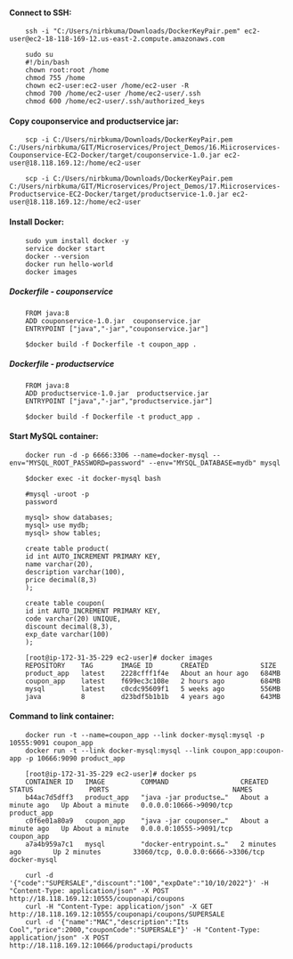 #### Connect to SSH:
		ssh -i "C:/Users/nirbkuma/Downloads/DockerKeyPair.pem" ec2-user@ec2-18-118-169-12.us-east-2.compute.amazonaws.com

		sudo su
		#!/bin/bash
		chown root:root /home
		chmod 755 /home
		chown ec2-user:ec2-user /home/ec2-user -R
		chmod 700 /home/ec2-user /home/ec2-user/.ssh
		chmod 600 /home/ec2-user/.ssh/authorized_keys

#### Copy couponservice and productservice jar:
		scp -i C:/Users/nirbkuma/Downloads/DockerKeyPair.pem C:/Users/nirbkuma/GIT/Microservices/Project_Demos/16.Miicroservices-Couponservice-EC2-Docker/target/couponservice-1.0.jar ec2-user@18.118.169.12:/home/ec2-user

		scp -i C:/Users/nirbkuma/Downloads/DockerKeyPair.pem C:/Users/nirbkuma/GIT/Microservices/Project_Demos/17.Miicroservices-Productservice-EC2-Docker/target/productservice-1.0.jar ec2-user@18.118.169.12:/home/ec2-user

#### Install Docker:	
		sudo yum install docker -y
		service docker start
		docker --version
		docker run hello-world
		docker images

##### Dockerfile - couponservice
		FROM java:8
		ADD couponservice-1.0.jar  couponservice.jar
		ENTRYPOINT ["java","-jar","couponservice.jar"]

		$docker build -f Dockerfile -t coupon_app .

##### Dockerfile - productservice
		FROM java:8
		ADD productservice-1.0.jar  productservice.jar
		ENTRYPOINT ["java","-jar","productservice.jar"]

		$docker build -f Dockerfile -t product_app .

#### Start MySQL container:
		docker run -d -p 6666:3306 --name=docker-mysql --env="MYSQL_ROOT_PASSWORD=password" --env="MYSQL_DATABASE=mydb" mysql

		$docker exec -it docker-mysql bash

		#mysql -uroot -p
		password

		mysql> show databases;
		mysql> use mydb;
		mysql> show tables;

		create table product(
		id int AUTO_INCREMENT PRIMARY KEY,
		name varchar(20),
		description varchar(100),
		price decimal(8,3) 
		);

		create table coupon(
		id int AUTO_INCREMENT PRIMARY KEY,
		code varchar(20) UNIQUE,
		discount decimal(8,3),
		exp_date varchar(100) 
		);

		[root@ip-172-31-35-229 ec2-user]# docker images
		REPOSITORY    TAG       IMAGE ID       CREATED             SIZE
		product_app   latest    2228cfff1f4e   About an hour ago   684MB
		coupon_app    latest    f699ec3c108e   2 hours ago         684MB
		mysql         latest    c0cdc95609f1   5 weeks ago         556MB
		java          8         d23bdf5b1b1b   4 years ago         643MB

#### Command to link container:
		docker run -t --name=coupon_app --link docker-mysql:mysql -p 10555:9091 coupon_app
		docker run -t --link docker-mysql:mysql --link coupon_app:coupon-app -p 10666:9090 product_app
		
		[root@ip-172-31-35-229 ec2-user]# docker ps
		CONTAINER ID   IMAGE         COMMAND                  CREATED              STATUS              PORTS                               NAMES
		b44ac7d5dff3   product_app   "java -jar productse…"   About a minute ago   Up About a minute   0.0.0.0:10666->9090/tcp             product_app
		c0f6e01a80a9   coupon_app    "java -jar couponser…"   About a minute ago   Up About a minute   0.0.0.0:10555->9091/tcp             coupon_app
		a7a4b959a7c1   mysql         "docker-entrypoint.s…"   2 minutes ago        Up 2 minutes        33060/tcp, 0.0.0.0:6666->3306/tcp   docker-mysql

		curl -d '{"code":"SUPERSALE","discount":"100","expDate":"10/10/2022"}' -H "Content-Type: application/json" -X POST http://18.118.169.12:10555/couponapi/coupons
		curl -H "Content-Type: application/json" -X GET http://18.118.169.12:10555/couponapi/coupons/SUPERSALE
		curl -d '{"name":"MAC","description":"Its Cool","price":2000,"couponCode":"SUPERSALE"}' -H "Content-Type: application/json" -X POST http://18.118.169.12:10666/productapi/products
